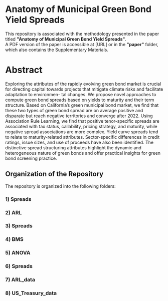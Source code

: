 # Anatomy of Municipal Green Bond Yield Spreads
This repository is associated with the methodology presented in the paper titled **"Anatomy of Municipal Green Bond Yield Spreads"**.  
A PDF version of the paper is accessible at [URL] or in the **"paper"** folder, which also contains the Supplementary Materials.
# Abstract
Exploring the attributes of the rapidly evolving green bond market is crucial for directing
capital towards projects that mitigate climate risks and facilitate adaptation to environmen-
tal changes. We propose novel approaches to compute green bond spreads based on yields
to maturity and their term structure. Based on California’s green municipal bond market,
we find that these two types of green bond spread are on average positive and disparate
but reach negative territories and converge after 2022. Using Association Rule Learning, we
find that positive tenor-specific spreads are associated with tax status, callability, pricing
strategy, and maturity, while negative spread associations are more complex. Yield curve
spreads tend to relate to maturity-related attributes. Sector-specific differences in credit
ratings, issue sizes, and use of proceeds have also been identified. The distinctive spread
structuring attributes highlight the dynamic and heterogeneous nature of green bonds and
offer practical insights for green bond screening practice.

## Organization of the Repository

The repository is organized into the following folders:

### 1) Spreads
### 2) ARL
### 3) Spreads
### 4) BMS
### 5) ANOVA
### 6) Spreads
### 7) ARL_data
### 8) US_Treasury_data








